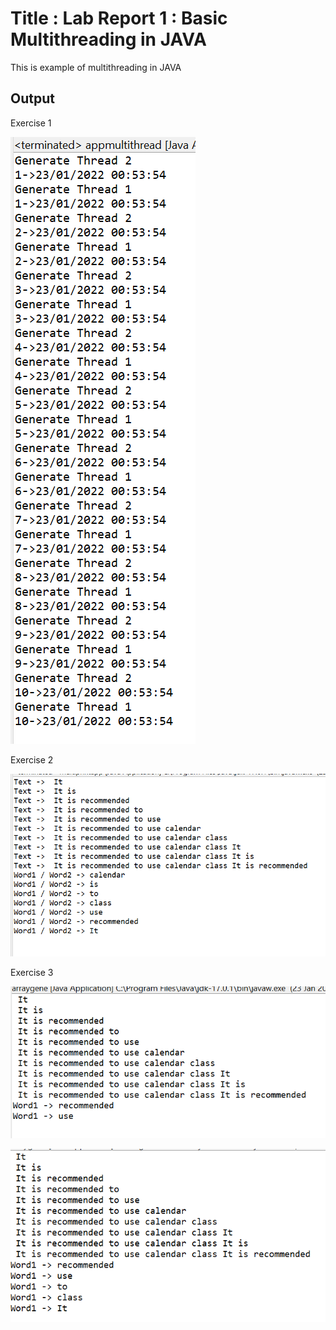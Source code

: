 # Title : Lab Report 1 : Basic Multithreading in JAVA
This is example of multithreading in JAVA

## Output
Exercise 1 

![Image](https://github.com/faridhazeeq/dadrepository/blob/main/workspace-dadlabs/multithreading/img/exe1.PNG)

Exercise 2

![Image](https://github.com/faridhazeeq/dadrepository/blob/main/workspace-dadlabs/multithreading/img/exe2.PNG)

Exercise 3

![Image](https://github.com/faridhazeeq/dadrepository/blob/main/workspace-dadlabs/multithreading/img/exe3-1.PNG)

![Image](https://github.com/faridhazeeq/dadrepository/blob/main/workspace-dadlabs/multithreading/img/exe3-2.PNG)
